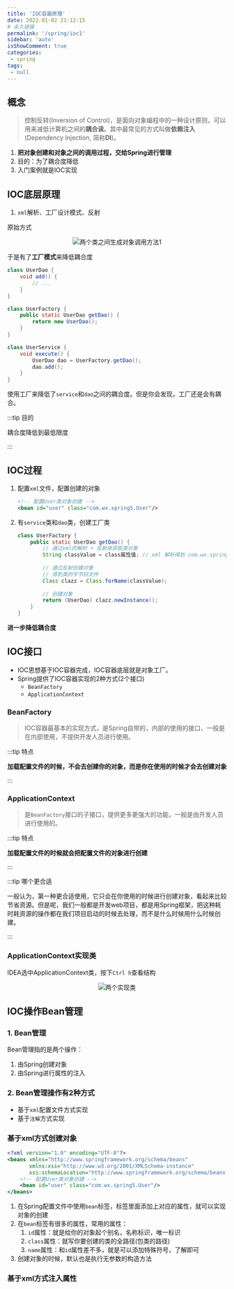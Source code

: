 ```yaml
---
title: 'IOC容器原理'
date: 2022-01-02 21:12:15
# 永久链接
permalink: '/spring/ioc1'
sidebar: 'auto'
isShowComment: true
categories:
 - spring
tags:
 - null
---
```




## 概念

>   控制反转(Inversion of Control)，是面向对象编程中的一种设计原则，可以用来减低计算机之间的**耦合读**。其中最常见的方式叫做**依赖注入**(Dependency Injection, 简称**DI**)。

1.   **把对象创建和对象之间的调用过程，交给Spring进行管理**
2.   目的：为了耦合度降低
3.   入门案例就是IOC实现



## IOC底层原理

1.   `xml`解析、工厂设计模式、反射



原始方式

<p align="center"><img src="https://gitee.com/wxvirus/img/raw/master/img/20220102212458.png" alt="两个类之间生成对象调用方法1" /></p>

于是有了**工厂模式**来降低耦合度

```java
class UserDao {
    void add() {
        // ...
    }
}
```

```java
class UserFactory {
    public static UserDao getDao() {
        return new UserDao();
    }
}
```

```java
class UserService {
    void execute() {
        UserDao dao = UserFactory.getDao();
        dao.add();
    }
}
```

使用工厂来降低了`service`和`dao`之间的耦合度。但是你会发现，工厂还是会有耦合。



:::tip 目的

耦合度降低到最低限度

:::





## IOC过程

1.   配置`xml`文件，配置创建的对象

     ```xml
     <!-- 配置User类对象创建 -->
     <bean id="user" class="com.wx.spring5.User"/>
     ```

2.   有`service`类和`dao`类，创建工厂类

     ```java
     class UserFactory {
         public static UserDao getDao() {
             // 通过xml的解析 + 反射来获取类对象
             String classValue = class属性值; // xml 解析得到 com.wx.spring5.User
             
             // 通过反射创建对象
             // 得到类的字节码文件
             Class clazz = Class.forName(classValue);
             
             // 创建对象
             return (UserDao) clazz.newInstance();
         }
     }
     ```

**进一步降低耦合度**



## IOC接口

-   IOC思想基于IOC容器完成，IOC容器底层就是对象工厂。
-   Spring提供了IOC容器实现的2种方式(2个接口)
    -   `BeanFactory`
    -   `ApplicationContext`



### BeanFactory

>   IOC容器最基本的实现方式，是Spring自带的，内部的使用的接口，一般是在内部使用，不提供开发人员进行使用。

:::tip 特点

**加载配置文件的时候，不会去创建你的对象，而是你在使用的时候才会去创建对象**

:::

### ApplicationContext

>   是`BeanFactory`接口的子接口，提供更多更强大的功能，一般是由开发人员进行使用的。

:::tip 特点

**加载配置文件的时候就会把配置文件的对象进行创建**

:::



:::tip 哪个更合适

一般认为，第一种更合适使用，它只会在你使用的时候进行创建对象，看起来比较节省资源。但是呢，我们一般都是开发web项目，都是用Spring框架，把这种耗时耗资源的操作都在我们项目启动的时候去处理，而不是什么时候用什么时候创建。

:::



### ApplicationContext实现类

IDEA选中ApplicationContext类，按下`Ctrl h`查看结构

<p align="center"><img src="https://gitee.com/wxvirus/img/raw/master/img/20220103123216.png" alt="两个实现类" /></p>



## IOC操作Bean管理

### 1. Bean管理

Bean管理指的是两个操作：

1.   由Spring创建对象
2.   由Spring进行属性的注入



### 2. Bean管理操作有2种方式

-   基于`xml`配置文件方式实现
-   基于`注解`方式实现



### 基于xml方式创建对象

```xml
<?xml version="1.0" encoding="UTF-8"?>
<beans xmlns="http://www.springframework.org/schema/beans"
       xmlns:xsi="http://www.w3.org/2001/XMLSchema-instance"
       xsi:schemaLocation="http://www.springframework.org/schema/beans http://www.springframework.org/schema/beans/spring-beans.xsd">
    <!-- 配置User类对象创建 -->
    <bean id="user" class="com.wx.spring5.User"/>
</beans>
```

1.   在Spring配置文件中使用`bean`标签，标签里面添加上对应的属性，就可以实现对象的创建
2.   在`bean`标签有很多的属性，常用的属性：
     1.   `id`属性：就是给你的对象起个别名，名称标识，唯一标识
     2.   `class`属性：就写你要创建的类的全路径(包类的路径)
     3.   `name`属性：和`id`属性差不多，就是可以添加特殊符号，了解即可
3.   创建对象的时候，默认也是执行无参数的构造方法

### 基于xml方式注入属性

